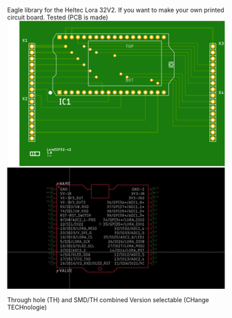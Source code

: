 Eagle library for the Heltec Lora 32V2. 
If you want to make your own printed circuit board.
Tested  (PCB is made)
![alt text](https://github.com/TrueLoveFor0/Heltec-Lora32-V2-Eagle-lib/blob/main/LoraESP32-v2.png?raw=true)
![alt text](https://github.com/TrueLoveFor0/Heltec-Lora32-V2-Eagle-lib/blob/main/LoraWifi32V2-Symbol.jpg?raw=true)

Through hole (TH) and SMD/TH combined Version selectable (CHange TECHnologie)
